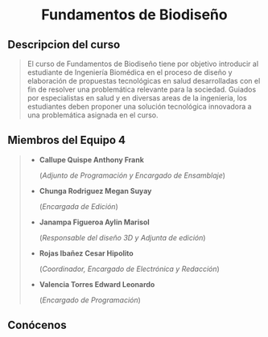 # <p align="center"> Fundamentos de Biodiseño </p>

## Descripcion del curso

> El curso de Fundamentos de Biodiseño tiene por objetivo introducir al estudiante de Ingeniería Biomédica en el proceso de diseño y elaboración de propuestas tecnológicas en salud desarrolladas con el fin de resolver una problemática relevante para la sociedad. Guiados por especialistas en salud y en diversas areas de la ingenieria, los estudiantes deben proponer una solución tecnológica innovadora a una problemática asignada en el curso.
 
## Miembros del Equipo 4

> * **Callupe Quispe Anthony Frank**
>
>   (_Adjunto de Programación y Encargado de Ensamblaje_)
>   
> * **Chunga Rodriguez Megan Suyay**
>
>   (_Encargada de Edición_)
>   
> * **Janampa Figueroa Aylin Marisol**
>
>   (_Responsable del diseño 3D y Adjunta de edición_)
>   
> * **Rojas Ibañez Cesar Hipolito**
>
>   (_Coordinador, Encargado de Electrónica y Redacción_)
>   
> * **Valencia Torres Edward Leonardo**
>
>   (_Encargado de Programación_)
>
## Conócenos

